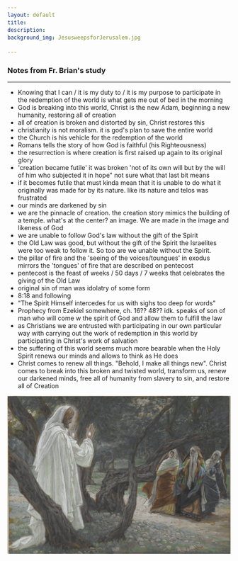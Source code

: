 ```yaml
---
layout: default
title: 
description:
background_img: JesusweepsforJerusalem.jpg

---
```


### Notes from Fr. Brian's study

---

- Knowing that I can / it is my duty to / it is my purpose to participate in the redemption of the world is what gets me out of bed in the morning
- God is breaking into this world, Christ is the new Adam, beginning a new humanity, restoring all of creation
- all of creation is broken and distorted by sin, Christ restores this
- christianity is not moralism. it is god's plan to save the entire world
- the Church is his vehicle for the redemption of the world
- Romans tells the story of how God is faithful (his Righteousness)
- the resurrection is where creation is first raised up again to its original glory
- 'creation became futile' it was broken 'not of its own will but by the will of him who subjected it in hope" not sure what that last bit means
- if it becomes futile that must kinda mean that it is unable to do what it originally was made for by its nature. like its nature and telos was frustrated
- our minds are darkened by sin
- we are the pinnacle of creation. the creation story mimics the building of a temple. what's at the center? an image. We are made in the image and likeness of God
- we are unable to follow God's law without the gift of the Spirit
- the Old Law was good, but without the gift of the Spirit the Israelites were too weak to follow it. So too are we unable without the Spirit.
- the pillar of fire and the 'seeing of the voices/toungues' in exodus mirrors the 'tongues' of fire that are described on pentecost
- pentecost is the feast of weeks / 50 days / 7 weeks that celebrates the giving of the Old Law
- original sin of man was idolatry of some form
- 8:18 and following
- "The Spirit Himself intercedes for us with sighs too deep for words"
- Prophecy from Ezekiel somewhere, ch. 16?? 48?? idk. speaks of son of man who will come w the spirit of God and allow them to fulfill the law
- as Christians we are entrusted with participating in our own particular way with carrying out the work of redemption in this world by participating in Christ's work of salvation
- the suffering of this world seems much more bearable when the Holy Spirit renews our minds and allows to think as He does
- Christ comes to renew all things. "Behold, I make all things new". Christ comes to break into this broken and twisted world, transform us, renew our darkened minds, free all of humanity from slavery to sin, and restore all of Creation

![Alt text](image.png "Jesus appears to the Holy Women - Tissot")